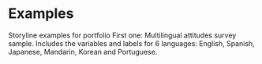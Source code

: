 # Examples
Storyline examples for portfolio
First one: Multilingual attitudes survey sample. Includes the variables and labels for 6 languages: English, Spanish, Japanese, Mandarin, Korean and Portuguese.
